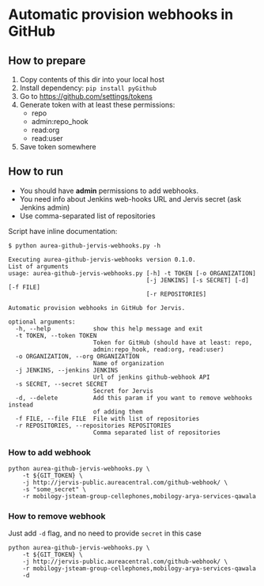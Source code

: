 # Automatic provision webhooks in GitHub

## How to prepare

1. Copy contents of this dir into your local host
2. Install dependency: `pip install pyGithub`
3. Go to https://github.com/settings/tokens
4. Generate token with at least these permissions:
    * repo
    * admin:repo_hook
    * read:org
    * read:user
5. Save token somewhere


## How to run

* You should have **admin** permissions to add webhooks.
* You need info about Jenkins web-hooks URL and Jervis secret (ask Jenkins admin)
* Use comma-separated list of repositories

Script have inline documentation:

```
$ python aurea-github-jervis-webhooks.py -h

Executing aurea-github-jervis-webhooks version 0.1.0.
List of arguments
usage: aurea-github-jervis-webhooks.py [-h] -t TOKEN [-o ORGANIZATION]
                                       [-j JENKINS] [-s SECRET] [-d] [-f FILE]
                                       [-r REPOSITORIES]

Automatic provision webhooks in GitHub for Jervis.

optional arguments:
  -h, --help            show this help message and exit
  -t TOKEN, --token TOKEN
                        Token for GitHub (should have at least: repo,
                        admin:repo_hook, read:org, read:user)
  -o ORGANIZATION, --org ORGANIZATION
                        Name of organization
  -j JENKINS, --jenkins JENKINS
                        Url of jenkins github-webhook API
  -s SECRET, --secret SECRET
                        Secret for Jervis
  -d, --delete          Add this param if you want to remove webhooks instead
                        of adding them
  -f FILE, --file FILE  File with list of repositories
  -r REPOSITORIES, --repositories REPOSITORIES
                        Comma separated list of repositories
```

### How to add webhook

```
python aurea-github-jervis-webhooks.py \
    -t ${GIT_TOKEN} \
    -j http://jervis-public.aureacentral.com/github-webhook/ \
    -s "some_secret" \
    -r mobilogy-jsteam-group-cellephones,mobilogy-arya-services-qawala
```

### How to remove webhook

Just add `-d` flag, and no need to provide `secret` in this case

```
python aurea-github-jervis-webhooks.py \
    -t ${GIT_TOKEN} \
    -j http://jervis-public.aureacentral.com/github-webhook/ \
    -r mobilogy-jsteam-group-cellephones,mobilogy-arya-services-qawala
    -d
```